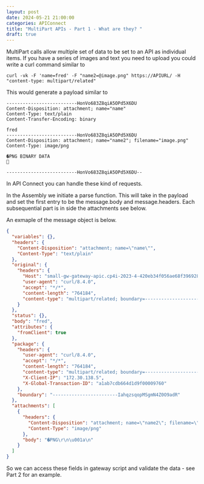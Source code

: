 ```yaml
---
layout: post
date: 2024-05-21 21:00:00
categories: APIConnect
title: "MultiPart APIs - Part 1 - What are they? "
draft: true
---
```


MultiPart calls allow multiple set of data to be set to an API as individual items. If you have a series of images and text you need to upload you could write a curl command similar to

`curl -vk -F 'name=fred' -F "name2=@image.png" https://APIURL/ -H "content-type: multipart/related"`


<!--more-->
This would generate a payload similar to

```
--------------------------HonVo683Z8qiA5OPd5X6DU
Content-Disposition: attachment; name="name"
Content-Type: text/plain
Content-Transfer-Encoding: binary

fred
--------------------------HonVo683Z8qiA5OPd5X6DU
Content-Disposition: attachment; name="name2"; filename="image.png"
Content-Type: image/png

�PNG BINARY DATA


--------------------------HonVo683Z8qiA5OPd5X6DU--
```


In API Connect you can handle these kind of requests.

In the Assembly we initiate a parse function. This will take in the payload and set the first entry to be the message.body and message.headers. Each subsequential part is in side the attachments see below.

An exmaple of the message object is below.
```json
{
  "variables": {},
  "headers": {
    "Content-Disposition": "attachment; name=\"name\"",
    "Content-Type": "text/plain"
  },
  "original": {
    "headers": {
      "Host": "small-gw-gateway-apic.cp4i-2023-4-420eb34f056ae68f3969289d61f61851-0000.eu-gb.containers.appdomain.cloud",
      "user-agent": "curl/8.4.0",
      "accept": "*/*",
      "content-length": "764184",
      "content-type": "multipart/related; boundary=------------------------IahqzsqopMSgmN4Z0O9adR"
    }
  },
  "status": {},
  "body": "fred",
  "attributes": {
    "fromClient": true
  },
  "package": {
    "headers": {
      "user-agent": "curl/8.4.0",
      "accept": "*/*",
      "content-length": "764184",
      "content-type": "multipart/related; boundary=------------------------IahqzsqopMSgmN4Z0O9adR",
      "X-Client-IP": "172.30.138.5",
      "X-Global-Transaction-ID": "a1ab7cdb664d1d9f00009760"
    },
    "boundary": "------------------------IahqzsqopMSgmN4Z0O9adR"
  },
  "attachments": [
    {
      "headers": {
        "Content-Disposition": "attachment; name=\"name2\"; filename=\"image.png\"",
        "Content-Type": "image/png"
      },
      "body": "�PNG\r\n\u001a\n"
    }
  ]
}
```


So we can access these fields in gateway script and validate the data - see Part 2 for an example.
